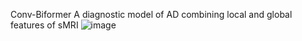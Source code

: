 Conv-Biformer
A diagnostic model of AD combining local and global features of sMRI
![image](https://github.com/user-attachments/assets/9bb1ebdb-9f68-4ce1-8421-06b253ae5d36)
